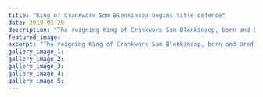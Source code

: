 ```yaml
---
title: "King of Crankworx Sam Blenkinsop begins title defence"
date: 2019-03-20
description: "The reigning King of Crankworx Sam Blenkinsop, born and bred in Whanganui, begins the defence of his crown in Rotorua"
featured_image: 
excerpt: "The reigning King of Crankworx Sam Blenkinsop, born and bred in Whanganui, begins the defence of his crown in Rotorua this week."
gallery_image_1: 
gallery_image_2: 
gallery_image_3: 
gallery_image_4: 
gallery_image_5: 
---
```


